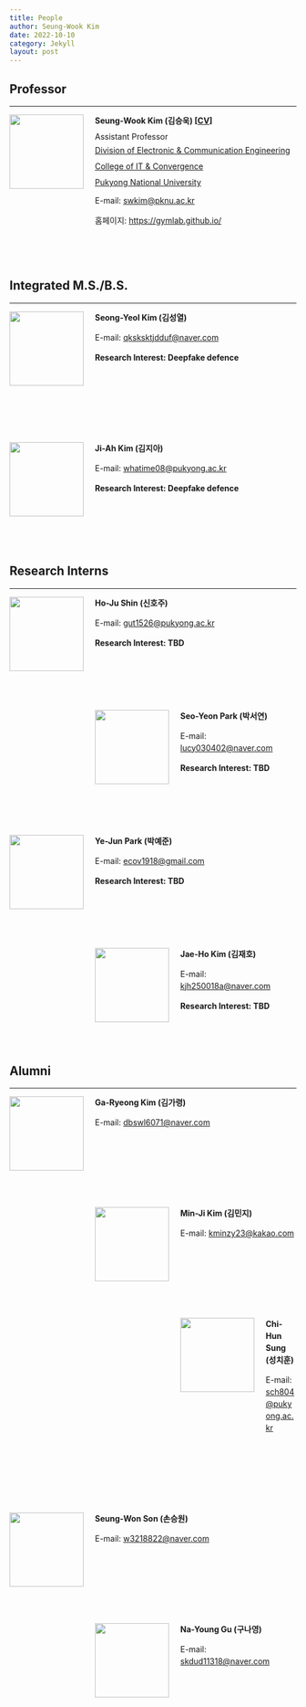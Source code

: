 ```yaml
---
title: People
author: Seung-Wook Kim
date: 2022-10-10
category: Jekyll
layout: post
---
```



## Professor
------------
<div style="width:150px; height:230px; float:left;">
<img src="https://raw.githubusercontent.com/pknu-vlab/pknu-vlab.github.io/main/images/swkim.png" width="130" >
</div>
<p style="line-height: 1.5;"><b>Seung-Wook Kim (김승욱) [<a href="https://github.com/gymlab/pknu-vlab.github.io/raw/master/files/cv_swkim.pdf">CV</a>] </b></p>
<p style="line-height: 0.5;">Assistant Professor</p>
<p style="line-height: 1;"><a href="https://ee.pknu.ac.kr/ee/1">Division of Electronic & Communication Engineering</a></p>
<p style="line-height: 1;"><a href="https://itc.pknu.ac.kr/html/00_main/">College of IT & Convergence</a></p>
<p style="line-height: 1;"><a href="https://www.pknu.ac.kr/main">Pukyong National University</a></p>
<p style="line-height: 1.5;">E-mail: <a href="mailto:swkim@pknu.ac.kr">swkim@pknu.ac.kr</a></p>
<p style="line-height: 1.5;">홈페이지: <a href="https://gymlab.github.io/">https://gymlab.github.io/</a></p>

&nbsp;

&nbsp;

## Integrated M.S./B.S.
------------

<div style="width:150px; height:200px; float:left;">
<img src="https://raw.githubusercontent.com/pknu-vlab/pknu-vlab.github.io/main/images/sykim.jpg" width="130" >
</div>
<p style="line-height: 1.5;"><b>Seong-Yeol Kim (김성열)</b></p>
<p style="line-height: 1.5;">E-mail: <a href="mailto:qksksktjdduf@naver.com">qksksktjdduf@naver.com</a></p>
<p style="line-height: 1.5;"><b>Research Interest: Deepfake defence</b></p>

&nbsp;

&nbsp;

&nbsp;

&nbsp;

<div style="width:150px; height:200px; float:left;">
<img src="https://raw.githubusercontent.com/pknu-vlab/pknu-vlab.github.io/main/images/jakim.jpg" width="130" >
</div>
<p style="line-height: 1.5;"><b>Ji-Ah Kim (김지아)</b></p>
<p style="line-height: 1.5;">E-mail: <a href="mailto:whatime08@pukyong.ac.kr">whatime08@pukyong.ac.kr</a></p>
<p style="line-height: 1.5;"><b>Research Interest: Deepfake defence</b></p>
&nbsp;

&nbsp;

&nbsp;

## Research Interns
------------


<div style="width:150px; height:200px; float:left;">
<img src="https://raw.githubusercontent.com/pknu-vlab/pknu-vlab.github.io/main/images/hjshin.jpg" width="130" >
</div>
<p style="line-height: 1.5;"><b>Ho-Ju Shin (신호주)</b></p>
<p style="line-height: 1.5;">E-mail: <a href="mailto:gut1526@pukyong.ac.kr">gut1526@pukyong.ac.kr</a></p>
<p style="line-height: 1.5;"><b>Research Interest: TBD</b></p>

&nbsp;

&nbsp;

&nbsp;

<div style="width:150px; height:200px; float:left;">
<img src="https://raw.githubusercontent.com/pknu-vlab/pknu-vlab.github.io/main/images/sypark.jpeg" width="130" >
</div>
<p style="line-height: 1.5;"><b>Seo-Yeon Park (박서연)</b></p>
<p style="line-height: 1.5;">E-mail: <a href="mailto:lucy030402@naver.com">lucy030402@naver.com</a></p>
<p style="line-height: 1.5;"><b>Research Interest: TBD</b></p>

&nbsp;

&nbsp;

&nbsp;

<div style="width:150px; height:200px; float:left;">
<img src="https://raw.githubusercontent.com/pknu-vlab/pknu-vlab.github.io/main/images/yjpark.jpeg" width="130" >
</div>
<p style="line-height: 1.5;"><b>Ye-Jun Park (박예준)</b></p>
<p style="line-height: 1.5;">E-mail: <a href="mailto:ecov1918@gmail.comr">ecov1918@gmail.com</a></p>
<p style="line-height: 1.5;"><b>Research Interest: TBD</b></p>

&nbsp;

&nbsp;

&nbsp;

<div style="width:150px; height:200px; float:left;">
<img src="https://raw.githubusercontent.com/pknu-vlab/pknu-vlab.github.io/main/images/jhkim.jpg" width="130" >
</div>
<p style="line-height: 1.5;"><b>Jae-Ho Kim (김재호)</b></p>
<p style="line-height: 1.5;">E-mail: <a href="mailto:kjh250018a@naver.com">kjh250018a@naver.com</a></p>
<p style="line-height: 1.5;"><b>Research Interest: TBD</b></p>

&nbsp;

&nbsp;

## Alumni
------------

<div style="width:150px; height:200px; float:left;">
<img src="https://raw.githubusercontent.com/pknu-vlab/pknu-vlab.github.io/main/images/grkim.jpg" width="130" >
</div>
<p style="line-height: 1.5;"><b>Ga-Ryeong Kim (김가령)</b></p>
<p style="line-height: 1.5;">E-mail: <a href="mailto:dbswl6071@naver.com">dbswl6071@naver.com</a></p>

&nbsp;

&nbsp;

&nbsp;

&nbsp;

<div style="width:150px; height:200px; float:left;">
<img src="https://raw.githubusercontent.com/pknu-vlab/pknu-vlab.github.io/main/images/mjkim.jpg" width="130" >
</div>
<p style="line-height: 1.5;"><b>Min-Ji Kim (김민지)</b></p>
<p style="line-height: 1.5;">E-mail: <a href="mailto:kminzy23@kakao.com">kminzy23@kakao.com</a></p>

&nbsp;

&nbsp;

&nbsp;

&nbsp;

<div style="width:150px; height:200px; float:left;">
<img src="https://raw.githubusercontent.com/pknu-vlab/pknu-vlab.github.io/main/images/chsung.jpg" width="130" >
</div>
<p style="line-height: 1.5;"><b>Chi-Hun Sung (성치훈)</b></p>
<p style="line-height: 1.5;">E-mail: <a href="mailto:sch804@pukyong.ac.kr">sch804@pukyong.ac.kr</a></p>

&nbsp;

&nbsp;

&nbsp;

&nbsp;

<div style="width:150px; height:200px; float:left;">
<img src="https://raw.githubusercontent.com/pknu-vlab/pknu-vlab.github.io/main/images/swson.jpg" width="130" >
</div>
<p style="line-height: 1.5;"><b>Seung-Won Son (손승원)</b></p>
<p style="line-height: 1.5;">E-mail: <a href="mailto:w3218822@naver.com">w3218822@naver.com</a></p>

&nbsp;

&nbsp;

&nbsp;

&nbsp;

<div style="width:150px; height:200px; float:left;">
<img src="https://raw.githubusercontent.com/pknu-vlab/pknu-vlab.github.io/main/images/nygu.jpg" width="130" >
</div>
<p style="line-height: 1.5;"><b>Na-Young Gu (구나영)</b></p>
<p style="line-height: 1.5;">E-mail: <a href="mailto:skdud11318@naver.com">skdud11318@naver.com</a></p>


